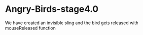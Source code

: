 # Angry-Birds-stage4.0
We have created an invisible sling and the bird gets released with mouseReleased function

